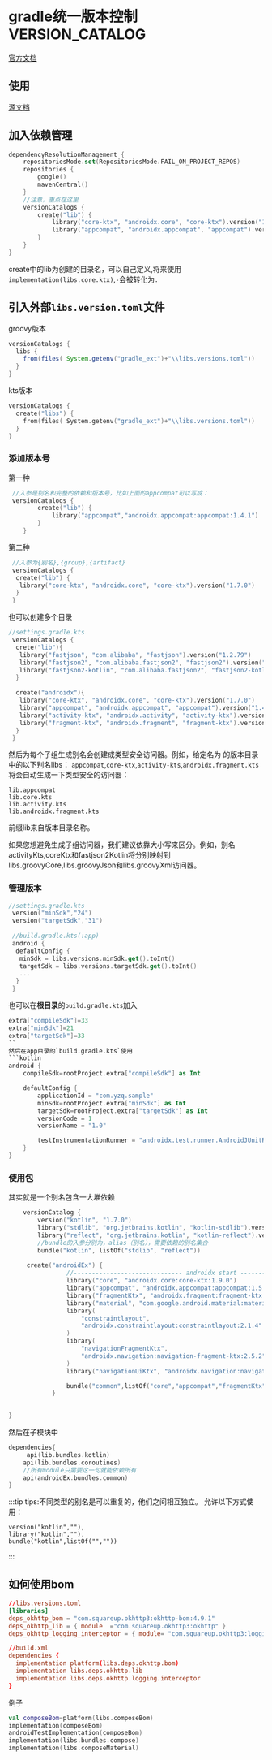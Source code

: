 # gradle统一版本控制VERSION_CATALOG

[官方文档](https://docs.gradle.org/current/userguide/platforms.html)

## 使用

[源文档](https://blog.csdn.net/qq_24889033/article/details/125307004)

## 加入依赖管理  

```kotlin
dependencyResolutionManagement {
    repositoriesMode.set(RepositoriesMode.FAIL_ON_PROJECT_REPOS)
    repositories {
        google()
        mavenCentral()
    }
    //注意，重点在这里
    versionCatalogs {
        create("lib") {
            library("core-ktx", "androidx.core", "core-ktx").version("1.7.0")
            library("appcompat", "androidx.appcompat", "appcompat").version("1.4.1")
        }
    }
}
```

create中的lib为创建的目录名，可以自己定义,将来使用`implementation(libs.core.ktx)`,`-`会被转化为`.`


## 引入外部`libs.version.toml`文件
groovy版本

```groovy
versionCatalogs {  
  libs {  
    from(files( System.getenv("gradle_ext")+"\\libs.versions.toml"))  
  }  
}
```
kts版本

```kotlin
versionCatalogs {  
  create("libs") {  
    from(files( System.getenv("gradle_ext")+"\\libs.versions.toml"))  
  }  
}

```
### 添加版本号

第一种

```kotlin
 //入参是别名和完整的依赖和版本号，比如上面的appcompat可以写成：
 versionCatalogs {
        create("lib") {
            library("appcompat","androidx.appcompat:appcompat:1.4.1")
        }
    }
```

第二种  

```kotlin
 //入参为{别名},{group},{artifact}
 versionCatalogs {
  create("lib") {
   library("core-ktx", "androidx.core", "core-ktx").version("1.7.0")
  }
 }
```

也可以创建多个目录  

```kotlin
//settings.gradle.kts
 versionCatalogs {
  crete("lib"){
   library("fastjson", "com.alibaba", "fastjson").version("1.2.79")
   library("fastjson2", "com.alibaba.fastjson2", "fastjson2").version("2.0.4")
   library("fastjson2-kotlin", "com.alibaba.fastjson2", "fastjson2-kotlin").version("2.0.4")
  }
  
  create("androidx"){
   library("core-ktx", "androidx.core", "core-ktx").version("1.7.0")
   library("appcompat", "androidx.appcompat", "appcompat").version("1.4.1")
   library("activity-ktx", "androidx.activity", "activity-ktx").version("1.4.0")
   library("fragment-ktx", "androidx.fragment", "fragment-ktx").version("1.4.1")
  }
 }
```

然后为每个子组生成别名会创建成类型安全访问器。例如，给定名为 的版本目录中的以下别名libs：
`appcompat`,`core-ktx`,`activity-kts`,`androidx.fragment.kts`
将会自动生成一下类型安全的访问器：

```
lib.appcompat
lib.core.kts
lib.activity.kts
lib.androidx.fragment.kts
```

前缀lib来自版本目录名称。

如果您想避免生成子组访问器，我们建议依靠大小写来区分。例如，别名activityKts,coreKtx和fastjson2Kotlin将分别映射到libs.groovyCore,libs.groovyJson和libs.groovyXml访问器。

### 管理版本

```kotlin
//settings.gradle.kts
 version("minSdk","24")
 version("targetSdk","31")
 
 //build.gradle.kts(:app)
 android {
  defaultConfig {
   minSdk = libs.versions.minSdk.get().toInt()
   targetSdk = libs.versions.targetSdk.get().toInt()
   ...
  }
 }
```

也可以在**根目录**的`build.gradle.kts`加入

```kotlin
extra["compileSdk"]=33
extra["minSdk"]=21
extra["targetSdk"]=33
``
然后在app目录的`build.gradle.kts`使用
```kotlin
android {
    compileSdk=rootProject.extra["compileSdk"] as Int

    defaultConfig {
        applicationId = "com.yzq.sample"
        minSdk=rootProject.extra["minSdk"] as Int
        targetSdk=rootProject.extra["targetSdk"] as Int
        versionCode = 1
        versionName = "1.0"

        testInstrumentationRunner = "androidx.test.runner.AndroidJUnitRunner"
    }
}
```

### 使用包

其实就是一个别名包含一大堆依赖

```kotlin
    versionCatalog {
        version("kotlin", "1.7.0")
        library("stdlib", "org.jetbrains.kotlin", "kotlin-stdlib").versionRef("kotlin")
        library("reflect", "org.jetbrains.kotlin", "kotlin-reflect").versionRef("kotlin")
        //bundle的入参分别为，alias（别名），需要依赖的别名集合
        bundle("kotlin", listOf("stdlib", "reflect"))
        
     create("androidEx") {
                //------------------------------ androidx start ----------------------------
                library("core", "androidx.core:core-ktx:1.9.0")
                library("appcompat", "androidx.appcompat:appcompat:1.5.1")
                library("fragmentKtx", "androidx.fragment:fragment-ktx:1.5.3")
                library("material", "com.google.android.material:material:1.6.1")
                library(
                    "constraintlayout",
                    "androidx.constraintlayout:constraintlayout:2.1.4"
                )
                library(
                    "navigationFragmentKtx",
                    "androidx.navigation:navigation-fragment-ktx:2.5.2"
                )
                library("navigationUiKtx", "androidx.navigation:navigation-ui-ktx:2.5.2")

                bundle("common",listOf("core","appcompat","fragmentKtx","material","constraintlayout","navigationFragmentKtx","navigationUiKtx"))
            }

       
}
```

然后在子模块中

```kotlin
dependencies{
	 api(lib.bundles.kotlin)
    api(lib.bundles.coroutines)
    //所有module只需要这一句就能依赖所有
    api(androidEx.bundles.common)
}
```

:::tip
tips:不同类型的别名是可以重复的，他们之间相互独立。
允许以下方式使用：

```
version("kotlin",""),
library("kotlin",""),
bundle("kotlin",listOf("",""))
```

:::


## 如何使用bom

```toml
//libs.versions.toml
[libraries]
deps_okhttp_bom = "com.squareup.okhttp3:okhttp-bom:4.9.1"
deps_okhttp_lib = { module  ="com.squareup.okhttp3:okhttp" }
deps_okhttp_logging_interceptor = { module= "com.squareup.okhttp3:logging-interceptor"}

//build.xml
dependencies {
  implementation platform(libs.deps.okhttp.bom)
  implementation libs.deps.okhttp.lib
  implementation libs.deps.okhttp.logging.interceptor
}
```


例子

```kotlin
val composeBom=platform(libs.composeBom)  
implementation(composeBom)  
androidTestImplementation(composeBom)  
implementation(libs.bundles.compose)  
implementation(libs.composeMaterial)
```